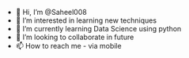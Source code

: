 - 👋 Hi, I’m @Saheel008
- 👀 I’m interested in learning new techniques
- 🌱 I’m currently learning Data Science using python
- 💞️ I’m looking to collaborate in future
- 📫 How to reach me - via mobile

<!---
Saheel008/Saheel008 is a ✨ special ✨ repository because its `README.md` (this file) appears on your GitHub profile.
You can click the Preview link to take a look at your changes.
--->
